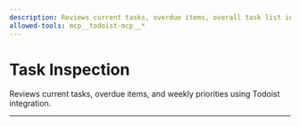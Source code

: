 ```yaml
---
description: Reviews current tasks, overdue items, overall task list integrity, and weekly priorities using Todoist integration
allowed-tools: mcp__todoist-mcp__*
---
```


# Task Inspection

Reviews current tasks, overdue items, and weekly priorities using Todoist integration.

---
